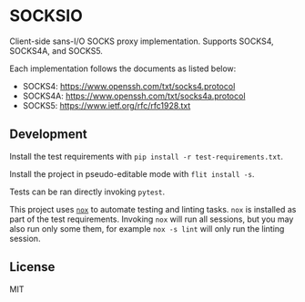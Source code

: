 # SOCKSIO

Client-side sans-I/O SOCKS proxy implementation.
Supports SOCKS4, SOCKS4A, and SOCKS5.

Each implementation follows the documents as listed below:

- SOCKS4: https://www.openssh.com/txt/socks4.protocol
- SOCKS4A: https://www.openssh.com/txt/socks4a.protocol
- SOCKS5: https://www.ietf.org/rfc/rfc1928.txt

## Development

Install the test requirements with `pip install -r test-requirements.txt`.

Install the project in pseudo-editable mode with `flit install -s`.

Tests can be ran directly invoking `pytest`.

This project uses [`nox`](https://nox.thea.codes/en/stable/) to automate
testing and linting tasks. `nox` is installed as part of the test requirements.
Invoking `nox` will run all sessions, but you may also run only some them, for
example `nox -s lint` will only run the linting session.

## License

MIT
